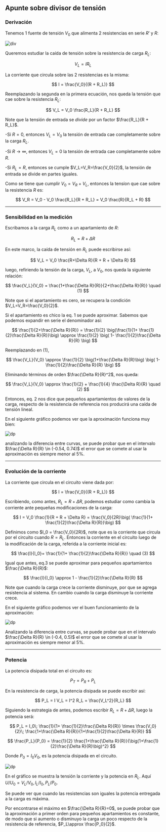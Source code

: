 ## Apunte sobre divisor de tensión

### Derivación

Tenemos 1 fuente de tensión $V_0$ que alimenta 2 resistencias en serie $R'$ y $R$:

![div](images/divisor_2.jpg)

Queremos estudiar la caída de tensión sobre la resistencia de carga $R_L$:

$$
V_L = I R_L
$$

La corriente que circula sobre las 2 resistencias es la misma:

$$
I = \frac{V_0}{(R + R_L)}
$$

Reemplazando la segunda en la primera ecuación, nos queda la tensión que cae sobre la resistencia $R_L$:

$$
V_L = V_0 \frac{R_L}{R + R_L}
$$

Note que la tensión de entrada se *divide* por un factor $\frac{R_L}{R + R_L}$.

-Si $R = 0$, entonces $V_L=V_0$ la tensión de entrada cae completamente sobre la carga $R_L$.

-Si $R \to \infty$, entonces $V_L=0$ la tensión de entrada cae completamente sobre $R$.

-Si $R_L=R$, entonces se cumple $V_L=V_R=\frac{V_0}{2}$, la tensión de entrada se divide en partes iguales.


Como se tiene que cumplir $V_0 = V_R+V_L$, entonces la tensíon que cae sobre la resistencia $R$ es:

$$
V_R = V_0 - V_0 \frac{R_L}{R + R_L} = V_0 \frac{R}{R_L + R}
$$

---

### Sensibilidad en la medición

Escribamos a la carga $R_L$ como a un apartamiento de $R$:

$$
R_L= R + \Delta R 
$$

En este marco, la caída de tensión en $R_L$ puede escribirse así:

$$
V_L = V_0 \frac{R+\Delta R}{R + R + \Delta R}
$$

luego, refiriendo la tensión de la carga, $V_L$, a $V_0$, nos queda la siguiente relación:

$$
\frac{V_L}{V_0} = \frac{1+\frac{\Delta R}{R}}{2+\frac{\Delta R}{R}} \quad (1)
$$

Note que si el apartamiento es cero, se recupera la condición $V_L=V_R=\frac{V_0}{2}$.

Si el apartamiento es chico la eq. 1 se puede aproximar. Sabemos que podemos expandir en serie el denominador asi:

$$
\frac{1}{2+\frac{\Delta R}{R}} = \frac{1}{2} \big(\frac{1}{1+ \frac{1}{2}\frac{\Delta R}{R}}\big) \approx \frac{1}{2} \big(   1- \frac{1}{2}\frac{\Delta R}{R}   \big)
$$

Reemplazando en (1),

$$
\frac{V_L}{V_0} \approx \frac{1}{2} \big(1+\frac{\Delta R}{R}\big) \big( 1- \frac{1}{2}\frac{\Delta R}{R}  \big)
$$

Eliminando términos de orden $\frac{\Delta R}{R}^2$, nos queda:

$$
\frac{V_L}{V_0} \approx \frac{1}{2} + \frac{1}{4} \frac{\Delta R}{R} \quad (2)
$$

Entonces, eq. 2 nos dice que pequeños apartamientos de valores de la carga, respecto de la resistencia de referencia nos producirá una caída de tensión lineal. 

En el siguiente gráfico podemos ver que la aproximación funciona muy bien:

![dp](images/divisor_plot.jpg)

analizando la diferencia entre curvas, se puede probar que en el intervalo $\frac{\Delta R}{R} \in (-0.54, 0.74)$ el error que se comete al usar la aproximación es siempre menor al $5\%$.

---

### Evolución de la corriente

La corriente que circula en el circuito viene dada por:

$$
I =  \frac{V_0}{(R + R_L)}
$$

Escribiendo, como antes, $R_L = R+\Delta R$, podemos estudiar como cambia la corriente ante pequeñas modificaciones de la carga:

$$
I = V_0  \frac{1}{R + R + \Delta R} = \frac{V_0}{2R}\big( \frac{1}{1+ \frac{1}{2}\frac{\Delta R}{R}}\big)
$$

Definimos como $I_0 = \frac{V_0}{2R}$, note que es la corriente que circula por el circuito cuando $R=R_L$. Entonces la corriente en el circuito luego de la modificación de la carga, referida a la corriente inicial es:

$$
\frac{I}{I_0}=  \frac{1}{1+ \frac{1}{2}\frac{\Delta R}{R}} \quad (3)
$$


Igual que antes, eq.3 se puede aproximar para pequeños apartamientos $\frac{\Delta R}{R}$:

$$
\frac{I}{I_0} \approx 1 - \frac{1}{2}\frac{\Delta R}{R}
$$

Note que cuando la carga crece la corriente disminuye, por que se agrega resistencia al sistema. En cambio cuando la carga disminuye la corriente crece.

En el siguiente gráfico podemos ver el buen funcionamiento de la aproximación:

![dp](images/divisor_I_plot.jpg)

Analizando la diferencia entre curvas, se puede probar que en el intervalo $\frac{\Delta R}{R} \in (-0.4, 0.5)$ el error que se comete al usar la aproximación es siempre menor al $5\%$.



---

### Potencia

La potencia disipada total en el circuito es:

$$
P_T = P_R + P_L
$$

En la resistencia de carga, la potencia disipada se puede escribir así:

$$
P_L = I V_L = I^2 R_L = \frac{V_L^2}{R_L}
$$

Siguiendo la estrategia de antes, podemos escribir $R_L = R+\Delta R$, luego la potencia será:

$$
P_L = I_0\; \frac{1}{1+ \frac{1}{2}\frac{\Delta R}{R}} \times \frac{V_0}{2}\; \frac{1+\frac{\Delta R}{R}}{1+\frac{1}{2}\frac{\Delta R}{R}} 
$$

$$
\frac{P_L}{P_0} = \frac{1}{2} \frac{1+\frac{\Delta R}{R}}{\big(1+\frac{1}{2}\frac{\Delta R}{R}\big)^2}
$$

Donde $P_0= I_0 V_0$, es la potencia disipada en el circuito.

![dp](images/divisor_PL_plot.jpg)

En el gráfico se muestra la tensión la corriente y la potencia en $R_L$. Aquí $U/U_0 = V_L/V_0, I_L/I_0, P_L/P_0$.

Se puede ver que cuando las resistencias son iguales la potencia entregada a la carga es máxima.

Por encontrarse el máximo en $\frac{\Delta R}{R}=0$, se puede probar que la aproximación a primer orden para pequeños apartamientos es constante, de modo que si aumento o disminuyo la carga un poco respecto de la resistencia de referencia, $P_L\approx \frac{P_0}{2}$.




